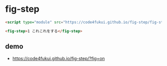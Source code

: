 # fig-step
 
```html
<script type="module" src="https://code4fukui.github.io/fig-step/fig-step.js"></script>

<fig-step>1 これこれをする</fig-step>
```

## demo

- https://code4fukui.github.io/fig-step/?fig=on
